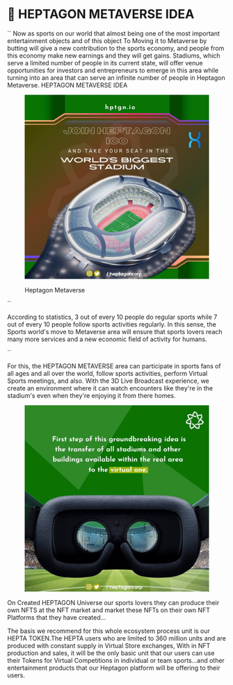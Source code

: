 # 🎈 HEPTAGON METAVERSE IDEA

&#x20;``           Now as sports on our world that almost being one of the most important entertainment objects and of this object To Moving it to Metaverse by butting will give a new contribution to the sports economy, and people from this economy make new earnings and they will get gains. Stadiums, which serve a limited number of people in its current state, will offer venue opportunities for investors and entrepreneurs to emerge in this area while turning into an area that can serve an infinite number of people in Heptagon Metaverse. HEPTAGON METAVERSE IDEA

<figure><img src=".gitbook/assets/photo_2022-10-23_17-15-22.jpg" alt=""><figcaption><p>Heptagon Metaverse</p></figcaption></figure>

``

&#x20;            According to statistics, 3 out of every 10 people do regular sports while 7 out of every 10 people follow sports activities regularly. In this sense, the Sports world's move to Metaverse area will ensure that sports lovers reach many more services and a new economic field of activity for humans.&#x20;

``



&#x20;           For this, the HEPTAGON METAVERSE area can participate in sports fans of all ages and all over the world, follow sports activities, perform Virtual Sports meetings, and also. With the 3D Live Broadcast experience, we create an environment where it can watch encounters like they're in the stadium's even when they're enjoying it from there homes.

<figure><img src=".gitbook/assets/photo_2022-10-23_16-57-26.jpg" alt=""><figcaption></figcaption></figure>



&#x20;           On Created HEPTAGON Universe our sports lovers they can produce their own NFTS at the NFT market and market these NFTs on their own NFT Platforms that they have created...



&#x20;        The basis we recommend for this whole ecosystem process unit is our HEPTA TOKEN.The HEPTA users who are limited to 360 million units and are produced with constant supply in Virtual Store exchanges, With in NFT production and sales, it will be the only basic unit that our users can use their Tokens for Virtual Competitions in individual or team sports...and other entertainment products that our Heptagon platform will be offering to their users.
